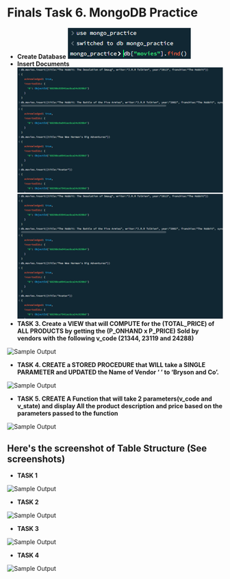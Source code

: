 # Finals Task 6. MongoDB Practice
- **Create Database**
![Sample Output](images/CB.png)
- **Insert Documents**
![Sample Output](images/INSERT2.png)
![Sample Output](images/INSERT2.png)
- **TASK 3. Create a VIEW that will COMPUTE for the (TOTAL_PRICE) of ALL PRODUCTS by getting the (P_ONHAND x P_PRICE) Sold by vendors with the following v_code (21344, 23119 and 24288)**

![Sample Output](images/QS_3.png)
- **TASK 4. CREATE a STORED PROCEDURE that WILL take a SINGLE PARAMETER and UPDATED the Name of Vendor ‘ ’ to ‘Bryson and Co’.**

![Sample Output](images/QS_4.png)
- **TASK 5. CREATE A Function that will take 2 parameters(v_code and v_state) and display All the product description and price based on the parameters passed to the function**

![Sample Output](images/QS_5.png)
## Here's the screenshot of Table Structure (See screenshots)
- **TASK 1**

![Sample Output](images/TS_1.png)
- **TASK 2**

![Sample Output](images/TS_2.png)
- **TASK 3**
  
![Sample Output](images/TS_3.png)
- **TASK 4**

![Sample Output](images/TS_4.png)



